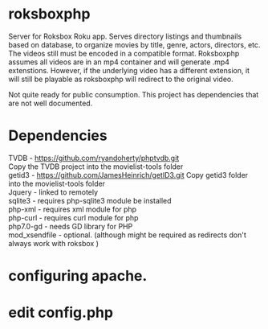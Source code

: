 # roksboxphp
Server for Roksbox Roku app. Serves directory listings and thumbnails based on database, to organize movies by title, genre, actors, directors, etc.
The videos still must be encoded in a compatible format. Roksboxphp assumes all videos are in an mp4 container and will generate .mp4 extenstions.
However, if the underlying video has a different extension, it will still be playable as roksboxphp will redirect to the original video.


Not quite ready for public consumption. This project has dependencies that are not well documented.

# Dependencies
TVDB - https://github.com/ryandoherty/phptvdb.git  
Copy the TVDB project into the movielist-tools folder
<br>
getid3 - https://github.com/JamesHeinrich/getID3.git
Copy getid3 folder into the movielist-tools folder
<br>
Jquery - linked to remotely<br>
sqlite3 - requires php-sqlite3 module be installed<br>
php-xml - requires xml module for php<br>
php-curl - requires curl module for php<br>
php7.0-gd - needs GD library for PHP<br>
mod_xsendfile - optional. (although might be required as redirects don't always work with roksbox ) <br>


# configuring apache.



# edit config.php



